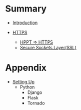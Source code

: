 # Summary

* [Introduction](README.md)

* [HTTPS](HTTPS/README.md)
  * [HPPT => HTTPS](HTTPS/http-to-https.md)
  * [Secure Sockets Layer(SSL)](HTTPS/ssl.md)

# Appendix

* [Setting Up](SettingUp/README.md)
  * Python
    * Django
    * Flask
    * Tornado